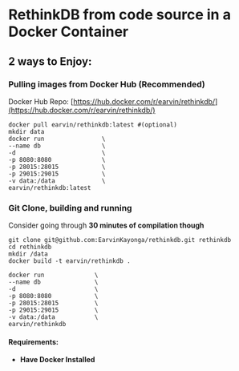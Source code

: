 # RethinkDB from code source in a Docker Container

## 2 ways to Enjoy:

### Pulling images from Docker Hub (Recommended)

Docker Hub Repo: [https://hub.docker.com/r/earvin/rethinkdb/](https://hub.docker.com/r/earvin/rethinkdb/)

```
docker pull earvin/rethinkdb:latest #(optional)
mkdir data
docker run                \
--name db                 \
-d                        \
-p 8080:8080              \
-p 28015:28015            \
-p 29015:29015            \
-v data:/data             \
earvin/rethinkdb:latest

```

### Git Clone, building and running

Consider going through  **30 minutes of compilation though**

```
git clone git@github.com:EarvinKayonga/rethinkdb.git rethinkdb
cd rethinkdb
mkdir /data
docker build -t earvin/rethinkdb .

docker run              \
--name db               \
-d                      \
-p 8080:8080            \
-p 28015:28015          \
-p 29015:29015          \
-v data:/data           \
earvin/rethinkdb

```

#### Requirements:

 * **Have Docker Installed**
